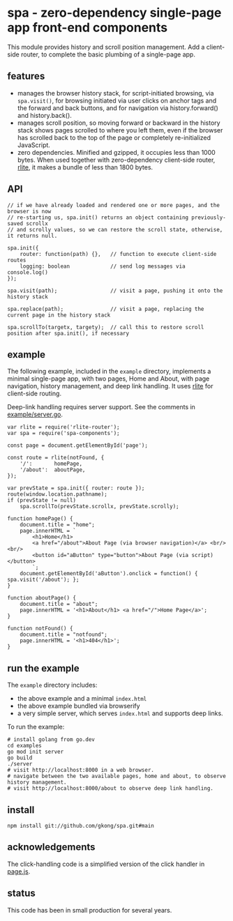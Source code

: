 # spa - zero-dependency single-page app front-end components

This module provides history and scroll position management. Add a client-side router, to complete the basic plumbing of a single-page app.

## features
- manages the browser history stack, for script-initiated browsing, via `spa.visit()`, for browsing initiated via user clicks on anchor tags and the forward and back buttons, and for navigation via history.forward() and history.back().
- manages scroll position, so moving forward or backward in the history stack shows pages scrolled to where you left them, even if the browser has scrolled back to the top of the page or completely re-initialized JavaScript.
- zero dependencies. Minified and gzipped, it occupies less than 1000 bytes. When used together with zero-dependency client-side router, [rlite](https://github.com/chrisdavies/rlite), it makes a bundle of less than 1800 bytes.

## API

	// if we have already loaded and rendered one or more pages, and the browser is now 
	// re-starting us, spa.init() returns an object containing previously-saved scrollx
	// and scrolly values, so we can restore the scroll state, otherwise, it returns null.

	spa.init({
		router: function(path) {},   // function to execute client-side routes
		logging: boolean             // send log messages via console.log()
	});

	spa.visit(path);                 // visit a page, pushing it onto the history stack

	spa.replace(path);               // visit a page, replacing the current page in the history stack

	spa.scrollTo(targetx, targety);  // call this to restore scroll position after spa.init(), if necessary

## example

The following example, included in the `example` directory, implements a minimal single-page app, with two pages, Home and About, with page navigation, history management, and deep link handling. It uses [rlite](https://github.com/chrisdavies/rlite) for client-side routing.

Deep-link handling requires server support. See the comments in [example/server.go](https://github.com/gkong/spa/blob/main/example/server.go).

	var rlite = require('rlite-router');
	var spa = require('spa-components');

	const page = document.getElementById('page');

	const route = rlite(notFound, {
		'/':       homePage,
		'/about':  aboutPage,
	});

	var prevState = spa.init({ router: route });
	route(window.location.pathname);
	if (prevState != null)
		spa.scrollTo(prevState.scrollx, prevState.scrolly);

	function homePage() {
		document.title = "home";
		page.innerHTML = `
			<h1>Home</h1>
			<a href="/about">About Page (via browser navigation)</a> <br/> <br/>
			<button id="aButton" type="button">About Page (via script)</button>
			`;
		document.getElementById('aButton').onclick = function() { spa.visit('/about'); };
	}

	function aboutPage() {
		document.title = "about";
		page.innerHTML = '<h1>About</h1> <a href="/">Home Page</a>';
	}

	function notFound() {
		document.title = "notfound";
		page.innerHTML = '<h1>404</h1>';
	}


## run the example

The `example` directory includes:
- the above example and a minimal `index.html`
- the above example bundled via browserify
- a very simple server, which serves `index.html` and supports deep links.

To run the example:

	# install golang from go.dev
	cd examples
	go mod init server
	go build
	./server
	# visit http://localhost:8000 in a web browser.
	# navigate between the two available pages, home and about, to observe history management.
	# visit http://localhost:8000/about to observe deep link handling.

## install

	npm install git://github.com/gkong/spa.git#main

## acknowledgements

The click-handling code is a simplified version of the click handler in [page.js](https://github.com/visionmedia/page.js).

## status

This code has been in small production for several years.
